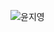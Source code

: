 ![윤지영](https://user-images.githubusercontent.com/22493971/160269892-4f2f919b-fcc2-4be6-8aba-96a35ae441a3.png)
